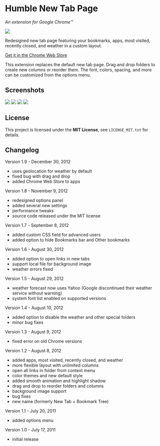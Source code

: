 Humble New Tab Page
===================

*An extension for Google Chrome™*

![](https://github.com/quodroc/HumbleNewTabPage/raw/master/media/shot.1.png)

Redesigned new tab page featuring your bookmarks, apps, most visited, recently closed, and weather in a custom layout.

[Get it in the Chrome Web Store](https://chrome.google.com/webstore/detail/mfgdmpfihlmdekaclngibpjhdebndhdj)

This extension replaces the default new tab page. Drag and drop folders to create new columns or reorder them. The font, colors, spacing, and more can be customized from the options menu.


Screenshots
-----------
![](https://github.com/quodroc/HumbleNewTabPage/raw/master/media/shot.2.png)
![](https://github.com/quodroc/HumbleNewTabPage/raw/master/media/shot.3.png)
![](https://github.com/quodroc/HumbleNewTabPage/raw/master/media/shot.4.png)
![](https://github.com/quodroc/HumbleNewTabPage/raw/master/media/shot.5.png)


License
-------

This project is licensed under the **MIT License**, see ``LICENSE_MIT.txt`` for details.


Changelog
---------

Version 1.9 - December 30, 2012

- uses geolocation for weather by default
- fixed bug with drag and drop
- added Chrome Web Store to apps

Version 1.8 - November 9, 2012

- redesigned options panel
- added several new settings
- performance tweaks
- source code released under the MIT license

Version 1.7 - September 8, 2012

- added custom CSS field for advanced users
- added option to hide Bookmarks bar and Other bookmarks

Version 1.6 - August 30, 2012

- added option to open links in new tabs
- support local file for background image
- weather errors fixed

Version 1.5 - August 29, 2012

- weather forecast now uses Yahoo (Google discontinued their weather service without warning)
- system font list enabled on supported versions

Version 1.4 - August 10, 2012

- added option to disable the weather and other special folders
- minor bug fixes

Version 1.3 - August 9, 2012

- fixed error on old Chrome versions

Version 1.2 - August 8, 2012

- added apps, most visited, recently closed, and weather
- more flexible layout with unlimited columns
- open all links in folder from context menu
- color themes and new default style
- added smooth animation and highlight shadow
- drag and drop to reorder folders and columns
- background image support
- bug fixes
- new name (formerly New Tab + Bookmark Tree)

Version 1.1 - July 20, 2011

- added options menu

Version 1.0 - July 17, 2011

- initial release
